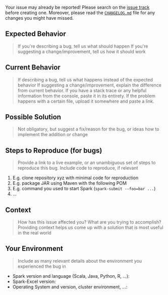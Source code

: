 Your issue may already be reported!
Please search on the [issue track](../) before creating one.
Moreover, please read the [`CHANGELOG.md`](../../blob/master/CHANGELOG.md) file for any changes you might have missed.

## Expected Behavior
> If you're describing a bug, tell us what should happen
> If you're suggesting a change/improvement, tell us how it should work

## Current Behavior
> If describing a bug, tell us what happens instead of the expected behavior
> If suggesting a change/improvement, explain the difference from current behavior.
> If you have a stack trace or any helpful information from the console, paste it in its entirety.
> If the problem happens with a certain file, upload it somewhere and paste a link.

## Possible Solution
> Not obligatory, but suggest a fix/reason for the bug,
> or ideas how to implement the addition or change

## Steps to Reproduce (for bugs)
> Provide a link to a live example, or an unambiguous set of steps to
> reproduce this bug. Include code to reproduce, if relevant
1. E.g. clone repository xyz with minimal code for reproduction
2. E.g. package JAR using Maven with the following POM
3. E.g. command you used to start Spark (`spark-submit --foo=bar ...`)
4. ...

## Context
> How has this issue affected you? What are you trying to accomplish?
> Providing context helps us come up with a solution that is most useful in the real world

## Your Environment
> Include as many relevant details about the environment you experienced the bug in
* Spark version and language (Scala, Java, Python, R, ...):
* Spark-Excel version:
* Operating System and version, cluster environment, ...:
